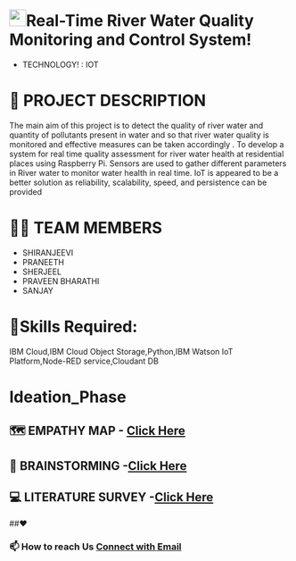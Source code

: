 #  <img src="https://user-images.githubusercontent.com/110548947/196840242-ea948de2-2a55-479f-a805-daaf4a524a36.gif" width="30px">Real-Time River Water Quality Monitoring and Control System!
- TECHNOLOGY!
 : IOT

# 📒 PROJECT DESCRIPTION
The main aim of this project is to detect the quality of river water and quantity of pollutants present in water and so that river water quality is monitored and effective measures can be taken accordingly .
To develop a system for real time quality assessment for river water health at residential places using Raspberry Pi. 
Sensors are used to gather different parameters in River water to monitor water health in real time.
IoT is appeared to be a better solution as reliability, scalability, speed, and persistence can be provided

# 🧑‍🎓 TEAM MEMBERS
* SHIRANJEEVI
* PRANEETH
* SHERJEEL
* PRAVEEN BHARATHI
* SANJAY


# **🎯Skills Required:**        
IBM Cloud,IBM Cloud Object Storage,Python,IBM Watson IoT Platform,Node-RED service,Cloudant DB

# **Ideation_Phase**
## 🗺️ EMPATHY MAP - [Click Here](https://github.com/IBM-EPBL/IBM-Project-10494-1659182421/blob/56ebbabb336b10fdf05829b655fce55b466261a5/Ideation%20Phase/Team%20lead%20-%20shiranjeevi/Empathy%20map%20shiruv.pdf)
## 🧠 BRAINSTORMING -[Click Here](https://github.com/IBM-EPBL/IBM-Project-10494-1659182421/blob/bff26975863ee331839a81cfe45848a874207a41/Ideation%20Phase/Team%20lead%20-%20shiranjeevi/brainstorming_shiruv.pdf)
## 💻 LITERATURE SURVEY -[Click Here](https://github.com/IBM-EPBL/IBM-Project-10494-1659182421/blob/a703eafb4c3a63d74afd48585ad8ceb56d74d5b6/Ideation%20Phase/Team%20lead%20-%20shiranjeevi/IBM%20batch%205.pdf)
##❤️

### 📫 How to reach Us <a href = "mailto:shiranjeevisakthi2000@gmail.com">Connect with Email</a>

